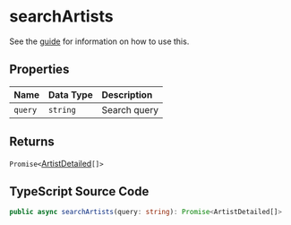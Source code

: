 # searchArtists

See the [guide](../../guides/usage/searchArtists.html) for information on how to use this.

## Properties

| Name    | Data Type | Description  |
| :------ | :-------- | :----------- |
| `query` | `string`  | Search query |

## Returns

`Promise<`[ArtistDetailed](../interfaces/ArtistDetailed.html)`[]>`

## TypeScript Source Code

```ts
public async searchArtists(query: string): Promise<ArtistDetailed[]>
```
